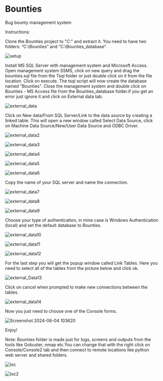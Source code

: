 # Bounties
Bug bounty management system




Instructions:

Clone the Bounties project  to "C:\" and extract it. You need to have two folders: “C:\Bounties” and “C:\Bounties_database”.

![setup](https://github.com/ValentaA/Bounties/assets/90060698/12942481-f046-4e16-88ea-ec6a28038328)

Install MS SQL Server with management system and Microsoft Access. Open management system SSMS, click on new query and drag the bounties.sql file from the Tsql folder or just double click on it from the file location. Click on execute. The tsql script will now create the database named "Bounties". 
Close the management system and double click on Bounties - MS Access file from the Bounties_database folder.if you get an error just ignore it and click on External data tab. 

![external_data](https://github.com/ValentaA/Bounties/assets/90060698/e30cf956-8266-4574-b5dc-211d0932784a)

Click on New data/From SQL Server/Link to the data source by creating a linked table. This will open a new window called Select Data Source, click on Machine Data Source/New/User Data Source and ODBC Driver.

![external_data2](https://github.com/ValentaA/Bounties/assets/90060698/067d8724-e2a4-45bd-a718-218e06a1792c)

![external_data3](https://github.com/ValentaA/Bounties/assets/90060698/230bbe62-27f4-4968-9dfa-6d9dc2a13a5a)

![external_data4](https://github.com/ValentaA/Bounties/assets/90060698/788e3fef-cd1b-484f-a191-e09dae665c99)

![external_data5](https://github.com/ValentaA/Bounties/assets/90060698/c9e2ac8d-ca51-4e37-bff6-b183faba13cd)

![external_data6](https://github.com/ValentaA/Bounties/assets/90060698/6ab92b77-d7ab-480a-95e2-77239ddd0f92)

Copy  the name of your SQL server and name the connection.

![external_data7](https://github.com/ValentaA/Bounties/assets/90060698/fe984029-e5ad-4d94-9e5f-304cb0b729e9)

![external_data8](https://github.com/ValentaA/Bounties/assets/90060698/979f5a3b-663c-4ded-9063-dd9996fd9212)

![external_data9](https://github.com/ValentaA/Bounties/assets/90060698/28fd216e-54d9-4096-9e5e-9bf8d6d6cd84)

Choose your type of authentication, in mine case is Windows Authentication (local) and set the default database to Bounties. 

![external_data10](https://github.com/ValentaA/Bounties/assets/90060698/b7987b0f-66c7-4f49-8e2b-49db66c6ab39)

![external_data11](https://github.com/ValentaA/Bounties/assets/90060698/b732807e-ee1e-4bb9-b90b-e38ed0a46096)

![external_data12](https://github.com/ValentaA/Bounties/assets/90060698/536bb85a-d699-4ea4-af6c-8a8ea66bb872)

For the last step you will get the popup window called Link Tables. Here you need to select all of the tables from the picture below and click ok. 

![external_Data13](https://github.com/ValentaA/Bounties/assets/90060698/2ee458d8-17a3-444d-95ba-f0f66869a83b)

Click on cancel when prompted to make new connections between the tables.

![external_data14](https://github.com/ValentaA/Bounties/assets/90060698/0f388f79-45d1-4455-9c69-80e96bcd471b)

Now you just need to choose one of the Console forms.

![Screenshot 2024-06-04 103620](https://github.com/ValentaA/Bounties/assets/90060698/ab4e620f-f016-43e3-8d15-8f2b05c3ef86)

Enjoy!


Note: Bounties folder is made just for logs, screens and outputs from the tools like Gobuster, nmap etc.You can change that with the right click on Console/Console2 tab and then connect to remote locations like python web server and shared folders.

![loc](https://github.com/ValentaA/Bounties/assets/90060698/331b3105-dbfc-4a32-973c-1dd41acce239)

![loc2](https://github.com/ValentaA/Bounties/assets/90060698/8a784029-067b-4d51-baf9-4b1c196543bd)


